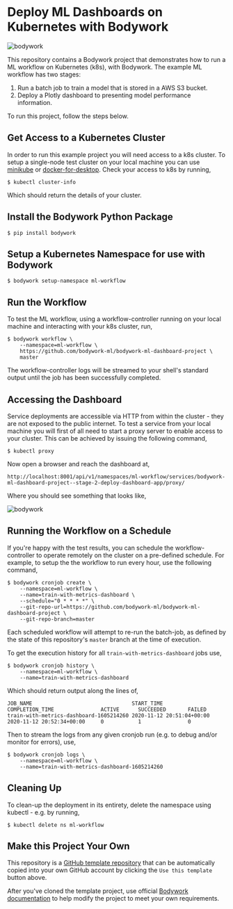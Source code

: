 # Deploy ML Dashboards on Kubernetes with Bodywork

![bodywork](https://bodywork-media.s3.eu-west-2.amazonaws.com/ml_dashboard_workflow.png)

This repository contains a Bodywork project that demonstrates how to run a ML workflow on Kubernetes (k8s), with Bodywork. The example ML workflow has two stages:

1. Run a batch job to train a model that is stored in a AWS S3 bucket.
2. Deploy a Plotly dashboard to presenting model performance information.

To run this project, follow the steps below.

## Get Access to a Kubernetes Cluster

In order to run this example project you will need access to a k8s cluster. To setup a single-node test cluster on your local machine you can use [minikube](https://minikube.sigs.k8s.io/docs/) or [docker-for-desktop](https://www.docker.com/products/docker-desktop). Check your access to k8s by running,

```shell
$ kubectl cluster-info
```

Which should return the details of your cluster.

## Install the Bodywork Python Package

```shell
$ pip install bodywork
```

## Setup a Kubernetes Namespace for use with Bodywork

```shell
$ bodywork setup-namespace ml-workflow
```

## Run the Workflow

To test the ML workflow, using a workflow-controller running on your local machine and interacting with your k8s cluster, run,

```shell
$ bodywork workflow \
    --namespace=ml-workflow \
    https://github.com/bodywork-ml/bodywork-ml-dashboard-project \
    master
```

The workflow-controller logs will be streamed to your shell's standard output until the job has been successfully completed.

## Accessing the Dashboard

Service deployments are accessible via HTTP from within the cluster - they are not exposed to the public internet. To test a service from your local machine you will first of all need to start a proxy server to enable access to your cluster. This can be achieved by issuing the following command,

```shell
$ kubectl proxy
```

Now open a browser and reach the dashboard at,

```
http://localhost:8001/api/v1/namespaces/ml-workflow/services/bodywork-ml-dashboard-project--stage-2-deploy-dashboard-app/proxy/
```

Where you should see something that looks like,

![bodywork](https://bodywork-media.s3.eu-west-2.amazonaws.com/ml_dashboard_screenshot.png)

## Running the Workflow on a Schedule

If you're happy with the test results, you can schedule the workflow-controller to operate remotely on the cluster on a pre-defined schedule. For example, to setup the the workflow to run every hour, use the following command,

```shell
$ bodywork cronjob create \
    --namespace=ml-workflow \
    --name=train-with-metrics-dashboard \
    --schedule="0 * * * *" \
    --git-repo-url=https://github.com/bodywork-ml/bodywork-ml-dashboard-project \
    --git-repo-branch=master
```

Each scheduled workflow will attempt to re-run the batch-job, as defined by the state of this repository's `master` branch at the time of execution.

To get the execution history for all `train-with-metrics-dashboard` jobs use,

```shell
$ bodywork cronjob history \
    --namespace=ml-workflow \
    --name=train-with-metrics-dashboard
```

Which should return output along the lines of,

```text
JOB_NAME                                START_TIME                    COMPLETION_TIME               ACTIVE      SUCCEEDED       FAILED
train-with-metrics-dashboard-1605214260 2020-11-12 20:51:04+00:00     2020-11-12 20:52:34+00:00     0           1               0
```

Then to stream the logs from any given cronjob run (e.g. to debug and/or monitor for errors), use,

```shell
$ bodywork cronjob logs \
    --namespace=ml-workflow \
    --name=train-with-metrics-dashboard-1605214260
```

## Cleaning Up

To clean-up the deployment in its entirety, delete the namespace using kubectl - e.g. by running,

```shell
$ kubectl delete ns ml-workflow
```

## Make this Project Your Own

This repository is a [GitHub template repository](https://docs.github.com/en/free-pro-team@latest/github/creating-cloning-and-archiving-repositories/creating-a-repository-from-a-template) that can be automatically copied into your own GitHub account by clicking the `Use this template` button above.

After you've cloned the template project, use official [Bodywork documentation](https://bodywork.readthedocs.io/en/latest/) to help modify the project to meet your own requirements.

